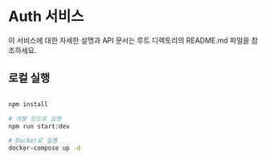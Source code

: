 # Auth 서비스

이 서비스에 대한 자세한 설명과 API 문서는 루트 디렉토리의 README.md 파일을 참조하세요.

## 로컬 실행

```bash

npm install

# 개발 모드로 실행
npm run start:dev

# Docker로 실행
docker-compose up -d
```
